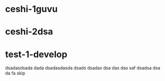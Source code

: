 # ceshi-1guvu
# ceshi-2dsa
# test-1-develop
dsadasdsada
dada
dsadasdasda
dsads
dsadas
dsa
das
das
saf
dsadsa
dsa
da
fa
skip
